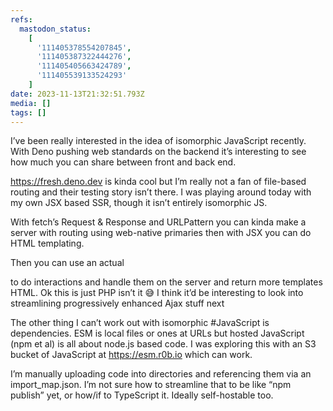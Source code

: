 ```yaml
---
refs:
  mastodon_status:
    [
      '111405378554207845',
      '111405387322444276',
      '111405405663424789',
      '111405539133524293'
    ]
date: 2023-11-13T21:32:51.793Z
media: []
tags: []
---
```


I’ve been really interested in the idea of isomorphic JavaScript recently. With Deno pushing web standards on the backend it’s interesting to see how much you can share between front and back end.

https://fresh.deno.dev is kinda cool but I’m really not a fan of file-based routing and their testing story isn’t there. I was playing around today with my own JSX based SSR, though it isn’t entirely isomorphic JS.

With fetch’s Request & Response and URLPattern you can kinda make a server with routing using web-native primaries then with JSX you can do HTML templating.

Then you can use an actual <form> to do interactions and handle them on the server and return more templates HTML. Ok this is just PHP isn’t it 😅 I think it’d be interesting to look into streamlining progressively enhanced Ajax stuff next

The other thing I can’t work out with isomorphic #JavaScript is dependencies. ESM is local files or ones at URLs but hosted JavaScript (npm et al) is all about node.js based code. I was exploring this with an S3 bucket of JavaScript at https://esm.r0b.io which can work.

I’m manually uploading code into directories and referencing them via an import_map.json. I’m not sure how to streamline that to be like “npm publish” yet, or how/if to TypeScript it. Ideally self-hostable too.

